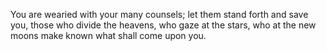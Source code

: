 You are wearied with your many counsels; let them stand forth and save you, those who divide the heavens, who gaze at the stars, who at the new moons make known what shall come upon you.
